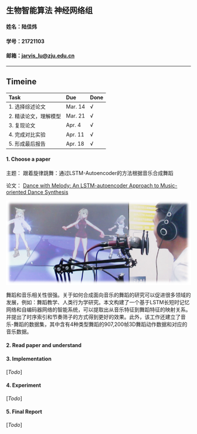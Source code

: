 ## 生物智能算法 神经网络组
#### 姓名：陆佳炜 
#### 学号：21721103
#### 邮箱：jarvis_lu@zju.edu.cn

---

## Timeine  

| Task | Due | Done |
| :- | :- | :- |
| 1. 选择综述论文 | Mar. 14 | &radic; |  
| 2. 精读论文，理解模型 | Mar. 21 | &radic; |  
| 3. 复现论文 | Apr. 4 | &radic; |  
| 4. 完成对比实验 | Apr. 11 | &radic; |  
| 5. 形成最后报告 | Apr. 18 | &radic; |  


#### 1. Choose a paper

主题： 跟着旋律跳舞：通过LSTM-Autoencoder的方法根据音乐合成舞蹈

论文： [Dance with Melody: An LSTM-autoencoder Approach to Music-oriented Dance Synthesis](https://hcsi.cs.tsinghua.edu.cn/Paper/Paper18/MM18-TANGTAORAN.pdf)

![](./resources/demo.png)

舞蹈和音乐相关性很强。关于如何合成面向音乐的舞蹈的研究可以促进很多领域的发展，例如：舞蹈教学、人类行为学研究。本文构建了一个基于LSTM长短时记忆网络和自编码器网络的智能系统，可以提取出从音乐特征到舞蹈特征的映射关系。并提出了时序索引和节奏筛子的方式得到更好的效果。此外，该工作还建立了音乐-舞蹈的数据集，其中含有4种类型舞蹈的907,200帧3D舞蹈动作数据和对应的音乐数据。

#### 2. Read paper and understand




#### 3. Implementation

[*Todo*]

#### 4. Experiment

[*Todo*]

#### 5. Final Report

[*Todo*]
